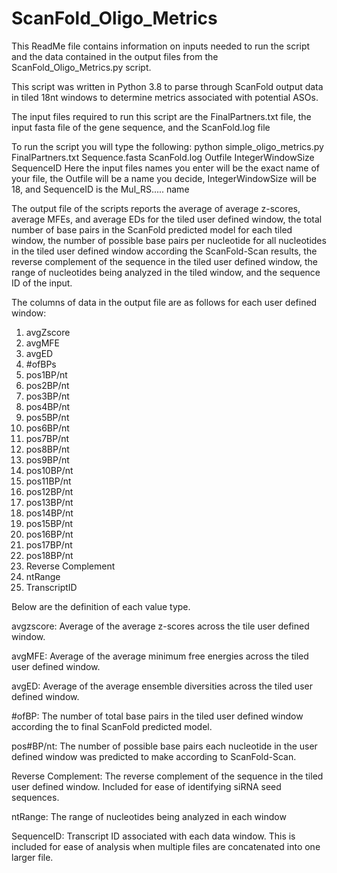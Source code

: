 # ScanFold_Oligo_Metrics
This ReadMe file contains information on inputs needed to run the script and the data contained in the output files from the ScanFold_Oligo_Metrics.py script.

This script was written in Python 3.8 to parse through ScanFold output data in tiled 18nt windows to determine metrics associated with potential ASOs.

The input files required to run this script are the FinalPartners.txt file, the input fasta file of the gene sequence, and the ScanFold.log file

To run the script you will type the following: python simple_oligo_metrics.py  FinalPartners.txt  Sequence.fasta  ScanFold.log  Outfile  IntegerWindowSize SequenceID
Here the input files names you enter will be the exact name of your file, the Outfile will be a name you decide, IntegerWindowSize will be 18, and SequenceID is the Mul_RS..... name

The output file of the scripts reports the average of average z-scores, average MFEs, and average EDs for the tiled user defined window, the total number of base pairs in the ScanFold predicted model for each tiled window, the number of possible base pairs per nucleotide for all nucleotides in the tiled user defined window according the ScanFold-Scan results, the reverse complement of the sequence in the tiled user defined window, the range of nucleotides being analyzed in the tiled window, and the sequence ID of the input.


The columns of data in the output file are as follows for each user defined window: 

1. avgZscore	
2. avgMFE	
3. avgED	
4. #ofBPs	
5. pos1BP/nt	
6. pos2BP/nt	
7. pos3BP/nt	
8. pos4BP/nt	
9. pos5BP/nt	
10. pos6BP/nt	
11. pos7BP/nt	
12. pos8BP/nt	
13. pos9BP/nt	
14. pos10BP/nt	
15. pos11BP/nt	
16. pos12BP/nt	
17. pos13BP/nt	
18. pos14BP/nt	
19. pos15BP/nt	
20. pos16BP/nt	
21. pos17BP/nt	
22. pos18BP/nt		
23. Reverse Complement
24. ntRange
25. TranscriptID


Below are the definition of each value type.

avgzscore: Average of the average z-scores across the tile user defined window.

avgMFE: Average of the average minimum free energies across the tiled user defined window.

avgED: Average of the average ensemble diversities across the tiled user defined window.

#ofBP: The number of total base pairs in the tiled user defined window according the to final ScanFold predicted model.

pos#BP/nt: The number of possible base pairs each nucleotide in the user defined window was predicted to make according to ScanFold-Scan.

Reverse Complement: The reverse complement of the sequence in the tiled user defined window. Included for ease of identifying siRNA seed sequences.

ntRange: The range of nucleotides being analyzed in each window

SequenceID: Transcript ID associated with each data window. This is included for ease of analysis when multiple files are concatenated into one larger file.
